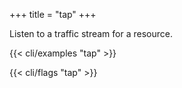 +++
title = "tap"
+++

Listen to a traffic stream for a resource.

{{< cli/examples "tap" >}}

{{< cli/flags "tap" >}}
